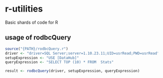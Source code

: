 # r-utilities
Basic shards of code for R

## usage of rodbcQuery
```r
source("{PATH}/rodbcQuery.r")
driver <- "driver=SQL Server;server=1.10.23.11;UID=usrRead;PWD=usrRead"
setupExpression <- "USE [DataHub]"
queryExpression <- "SELECT TOP (10) * FROM  Stats"

result <- rodbcQuery(driver, setupExpression, queryExpression)
```
